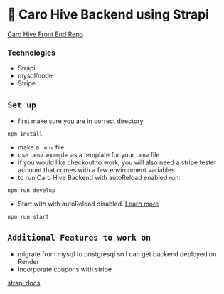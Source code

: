 # 🚀 Caro Hive Backend using Strapi

[Caro Hive Front End Repo](https://github.com/An-Be/CaroHive-frontend)

### Technologies
- Strapi
- mysql/node
- Stripe


## `Set up`
- first make sure you are in correct directory

```
npm install
```
- make a ```.env``` file
- use ```.env.example``` as a template for your ```.env``` file
- if you would like checkout to work, you will also need a stripe tester account that comes with a few environment variables 
- to run Caro Hive Backend with autoReload enabled run:
```
npm run develop
```

- Start with with autoReload disabled. [Learn more](https://docs.strapi.io/developer-docs/latest/developer-resources/cli/CLI.html#strapi-start)

```
npm run start
```

## `Additional Features to work on`
- migrate from mysql to postgresql so I can get backend deployed on Render
- incorporate coupons with stripe

  
[strapi docs](https://docs.strapi.io/)

